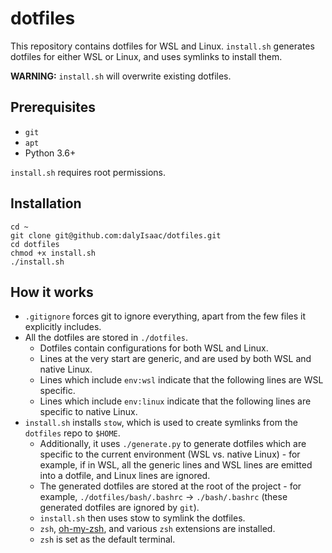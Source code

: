 # dotfiles

This repository contains dotfiles for WSL and Linux. `install.sh` generates dotfiles for either WSL or Linux, and uses symlinks to install them.

**WARNING:** `install.sh` will overwrite existing dotfiles.

## Prerequisites

- `git`
- `apt`
- Python 3.6+

`install.sh` requires root permissions.

## Installation

``` shell
cd ~
git clone git@github.com:dalyIsaac/dotfiles.git
cd dotfiles
chmod +x install.sh
./install.sh
```

## How it works

- `.gitignore` forces git to ignore everything, apart from the few files it explicitly includes.
- All the dotfiles are stored in `./dotfiles`.
  - Dotfiles contain configurations for both WSL and Linux.
  - Lines at the very start are generic, and are used by both WSL and native Linux.
  - Lines which include `env:wsl` indicate that the following lines are WSL specific.
  - Lines which include `env:linux` indicate that the following lines are specific to native Linux.
- `install.sh` installs `stow`, which is used to create symlinks from the `dotfiles` repo to `$HOME`.
  - Additionally, it uses `./generate.py` to generate dotfiles which are specific to the current environment (WSL vs. native Linux) - for example, if in WSL, all the generic lines and WSL lines are emitted into a dotfile, and Linux lines are ignored.
  - The generated dotfiles are stored at the root of the project - for example, `./dotfiles/bash/.bashrc` → `./bash/.bashrc` (these generated dotfiles are ignored by `git`).
  - `install.sh` then uses stow to symlink the dotfiles.
  - `zsh`, [oh-my-zsh](https://github.com/ohmyzsh/ohmyzsh), and various `zsh` extensions are installed.
  - `zsh` is set as the default terminal.
